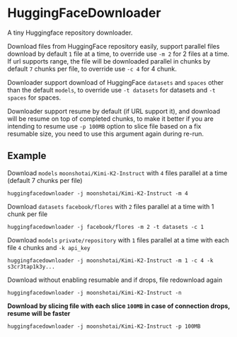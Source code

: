 # HuggingFaceDownloader

A tiny Huggingface repository downloader.

Download files from HuggingFace repository easily, support parallel files download by default `1` file at a time, to override use `-m 2` for 2 files at a time.
If url supports range, the file will be downloaded parallel in chunks by default `7` chunks per file, to override use `-c 4` for 4 chunk.

Downloader support download of HuggingFace `datasets` and `spaces` other than the default `models`, to override use `-t datasets` for datasets and `-t spaces` for spaces.

Downloader support resume by default (if URL support it), and download will be resume on top of completed chunks, to make it better if you are intending to resume use `-p 100MB` option to slice file based on a fix resumable size, you need to use this argument again during re-run.

## Example
Download `models` `moonshotai/Kimi-K2-Instruct` with `4` files parallel at a time (default 7 chunks per file)
```
huggingfacedownloader -j moonshotai/Kimi-K2-Instruct -m 4
```

Download `datasets` `facebook/flores` with `2` files parallel at a time with 1 chunk per file
```
huggingfacedownloader -j facebook/flores -m 2 -t datasets -c 1
```

Download `models` `private/repository` with `1` files parallel at a time with each file `4` chunks and `-k api_key`
```
huggingfacedownloader -j moonshotai/Kimi-K2-Instruct -m 1 -c 4 -k s3cr3tap1k3y...
```

Download without enabling resumable and if drops, file redownload again
```
huggingfacedownloader -j moonshotai/Kimi-K2-Instruct -n
```

**Download by slicing file with each slice `100MB` in case of connection drops, resume will be faster**
```
huggingfacedownloader -j moonshotai/Kimi-K2-Instruct -p 100MB
```
